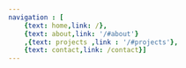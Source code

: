 ```yaml
---
navigation : [
    {text: home,link: /},
    {text: about,link: '/#about'}
    ,{text: projects ,link : '/#projects'},
    {text: contact,link: /contact}]
---
```

